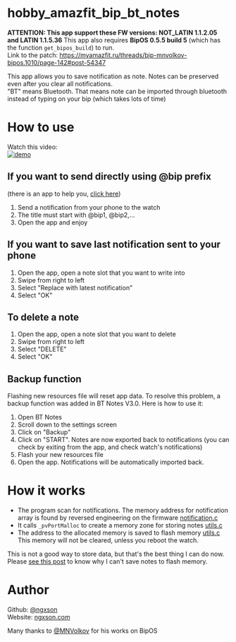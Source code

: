 # hobby_amazfit_bip_bt_notes

**ATTENTION: This app support these FW versions: NOT_LATIN 1.1.2.05 and LATIN 1.1.5.36**
This app also requires **BipOS 0.5.5 build 5** (which has the function `get_bipos_build`) to run.  
Link to the patch: https://myamazfit.ru/threads/bip-mnvolkov-bipos.1010/page-142#post-54347

This app allows you to save notification as note. Notes can be preserved even after you clear all notifications.  
"BT" means Bluetooth. That means note can be imported through bluetooth instead of typing on your bip (which takes lots of time)

# How to use

Watch this video:  
[![demo](https://img.youtube.com/vi/R5pC8uTLgmk/0.jpg)](https://www.youtube.com/watch?v=R5pC8uTLgmk)

## If you want to send directly using @bip prefix 
(there is an app to help you, [click here](https://myamazfit.ru/threads/bip-prilozhenija-dlja-bipos-elf.1174/page-111#post-54101))
1. Send a notification from your phone to the watch
2. The title must start with @bip1, @bip2,...
3. Open the app and enjoy

## If you want to save last notification sent to your phone
1. Open the app, open a note slot that you want to write into
2. Swipe from right to left
3. Select "Replace with latest notification"
4. Select "OK"

## To delete a note
1. Open the app, open a note slot that you want to delete
2. Swipe from right to left
3. Select "DELETE"
4. Select "OK"

## Backup function 
Flashing new resources file will reset app data. To resolve this problem, a backup function was added in BT Notes V3.0. Here is how to use it:
1. Open BT Notes
2. Scroll down to the settings screen
3. Click on "Backup"
4. Click on "START". Notes are now exported back to notifications (you can check by exiting from the app, and check watch's notifications)
5. Flash your new resources file
6. Open the app. Notifications will be automatically imported back.

# How it works

- The program scan for notifications. The memory address for notification array is found by reversed engineering on the firmware [notification.c](https://github.com/ngxson/hobby_amazfit_bip_bt_notes/blob/main/notification.c)
- It calls `_pvPortMalloc` to create a memory zone for storing notes [utils.c](https://github.com/ngxson/hobby_amazfit_bip_bt_notes/blob/main/utils.c)
- The address to the allocated memory is saved to flash memory [utils.c](https://github.com/ngxson/hobby_amazfit_bip_bt_notes/blob/main/utils.c)  
This memory will not be cleared, unless you reboot the watch.

This is not a good way to store data, but that's the best thing I can do now. Please [see this post](https://myamazfit.ru/threads/bip-application-develop-for-bipos-sdk-en.1171/page-4#post-53688) to know why I can't save notes to flash memory.

# Author
Github: [@ngxson](https://github.com/ngxson)  
Website: [ngxson.com](https://ngxson.com)  

Many thanks to [@MNVolkov](https://github.com/MNVolkov) for his works on BipOS

